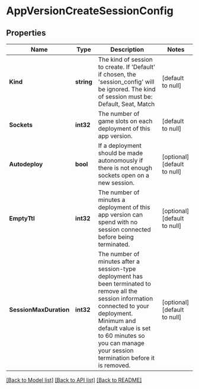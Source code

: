 # AppVersionCreateSessionConfig

## Properties
Name | Type | Description | Notes
------------ | ------------- | ------------- | -------------
**Kind** | **string** | The kind of session to create. If &#39;Default&#39; if chosen, the &#39;session_config&#39; will be ignored. The kind of session must be: Default, Seat, Match | [default to null]
**Sockets** | **int32** | The number of game slots on each deployment of this app version. | [default to null]
**Autodeploy** | **bool** | If a deployment should be made autonomously if there is not enough sockets open on a new session. | [optional] [default to null]
**EmptyTtl** | **int32** | The number of minutes a deployment of this app version can spend with no session connected before being terminated. | [optional] [default to null]
**SessionMaxDuration** | **int32** | The number of minutes after a session-type deployment has been terminated to remove all the session information connected to your deployment. Minimum and default value is set to 60 minutes so you can manage your session termination before it is removed. | [optional] [default to null]

[[Back to Model list]](../README.md#documentation-for-models) [[Back to API list]](../README.md#documentation-for-api-endpoints) [[Back to README]](../README.md)


